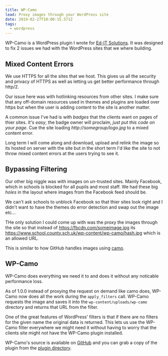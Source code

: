 ```yaml
---
title: WP-Camo
lead: Proxy images through your WordPress site
date: 2019-02-27T10:00:15.571Z
tags:
  - wordpress
---
```

WP-Camo is a WordPress plugin I wrote for [Ed-IT Solutions](https://www.ed-itsolutions.com). It was designed to fix 2 issues we had with the WordPress sites that we where building.

## Mixed Content Errors

We use HTTPS for all the sites that we host. This gives us all the security and privacy of HTTPS as well as letting us get better performance through http/2.

Our issue here was with hotlinking resources from other sites. I make sure that any off-domain resources used in themes and plugins are loaded over https but when the user is adding content to the site is another matter.

A common issue I've had is with _badges_ that the clients want on pages of thier sites. _It's easy_, the badge owner will proclaim, _just put this code on your page_. Cue the site loading _http://somegroup/logo.jpg_ to a mixed content error.

Long term I will come along and download, upload and relink the image so its hosted on server with the site but in the short term I'd like the site to not throw mixed content errors at the users trying to see it.

## Bypassing Filtering

Our other big niggle was with images on un-trusted sites. Mainly Facebook, which in schools is blocked for all pupils and most staff. We had these big _holes_ in the layout where images from the Facebook feed should be.

We can't ask schools to unblock Facebook so that thier sites look right and I didn't want to have the themes do error detection and swap out the image etc...

THe only solution I could come up with was the proxy the images through the site so that instead of https://fbcdn.com/someimage.jpg its https://www.school.county.sch.uk/wp-content/wp-camo/hash.jpg which is an allowed URL.

This is similar to how GitHub handles images using [camo](https://github.com/atmos/camo).

## WP-Camo

WP-Camo does everything we need it to and does it without any noticable performance loss.

As of 1.0.0 instead of proxying the request on demand like camo does, WP-Camo now does all the work during the `apply_filters` call. WP-Camo requests the image and saves it into the `wp-content/uploads/wp-camo` directory and returns that URL from the filter.

One of the great features of WordPress' filters is that if there are no filters for the given name the original data is returned. This lets us use the WP-Camo filter everywhere we might need it without having to worry that the clients site might not have the WP-Camo plugin installed.

WP-Camo's source is available on [GitHub](https://github.com/Ed-ITSolutions/wp-camo) and you can grab a copy of the plugin from the [plugin directory](https://wordpress.org/plugins/wp-camo/#description).
